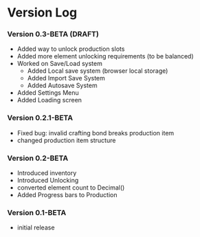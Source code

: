 # Version Log

### Version 0.3-BETA (DRAFT)
* Added way to unlock production slots
* Added more element unlocking requirements (to be balanced)
* Worked on Save/Load system
  * Added Local save system (browser local storage)
  * Added Import Save System
  * Added Autosave System
* Added Settings Menu
* Added Loading screen

### Version 0.2.1-BETA
* Fixed bug: invalid crafting bond breaks production item
* changed production item structure

### Version 0.2-BETA
* Introduced inventory
* Introduced Unlocking
* converted element count to Decimal()
* Added Progress bars to Production

### Version 0.1-BETA
* initial release